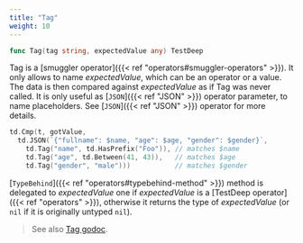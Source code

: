 ```yaml
---
title: "Tag"
weight: 10
---
```


```go
func Tag(tag string, expectedValue any) TestDeep
```

Tag is a [smuggler operator]({{< ref "operators#smuggler-operators" >}}). It only allows to name *expectedValue*,
which can be an operator or a value. The data is then compared
against *expectedValue* as if Tag was never called. It is only useful
as [`JSON`]({{< ref "JSON" >}}) operator parameter, to name placeholders. See [`JSON`]({{< ref "JSON" >}})
operator for more details.

```go
td.Cmp(t, gotValue,
  td.JSON(`{"fullname": $name, "age": $age, "gender": $gender}`,
    td.Tag("name", td.HasPrefix("Foo")), // matches $name
    td.Tag("age", td.Between(41, 43)),   // matches $age
    td.Tag("gender", "male")))           // matches $gender
```

[`TypeBehind`]({{< ref "operators#typebehind-method" >}}) method is delegated to *expectedValue* one if
*expectedValue* is a [TestDeep operator]({{< ref "operators" >}}), otherwise it returns the
type of *expectedValue* (or `nil` if it is originally untyped `nil`).


> See also [<i class='fas fa-book'></i> Tag godoc](https://pkg.go.dev/github.com/maxatome/go-testdeep/td#Tag).

